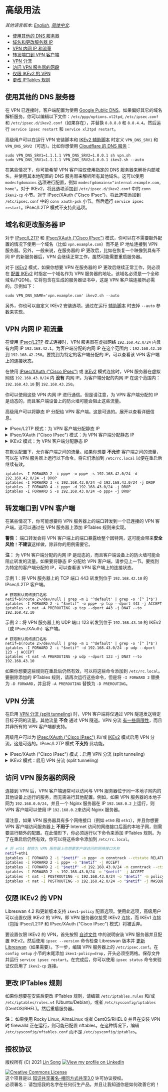 # 高级用法

*其他语言版本: [English](advanced-usage.md), [简体中文](advanced-usage-zh.md).*

* [使用其他的 DNS 服务器](#使用其他的-dns-服务器)
* [域名和更改服务器 IP](#域名和更改服务器-ip)
* [VPN 内网 IP 和流量](#vpn-内网-ip-和流量)
* [转发端口到 VPN 客户端](#转发端口到-vpn-客户端)
* [VPN 分流](#vpn-分流)
* [访问 VPN 服务器的网段](#访问-vpn-服务器的网段)
* [仅限 IKEv2 的 VPN](#仅限-ikev2-的-vpn)
* [更改 IPTables 规则](#更改-iptables-规则)

## 使用其他的 DNS 服务器

在 VPN 已连接时，客户端配置为使用 [Google Public DNS](https://developers.google.com/speed/public-dns/)。如果偏好其它的域名解析服务，你可以编辑以下文件：`/etc/ppp/options.xl2tpd`, `/etc/ipsec.conf` 和 `/etc/ipsec.d/ikev2.conf`（如果存在），并替换 `8.8.8.8` 和 `8.8.4.4`。然后运行 `service ipsec restart` 和 `service xl2tpd restart`。

高级用户可以在运行 VPN 安装脚本和 [IKEv2 辅助脚本](ikev2-howto-zh.md#使用辅助脚本) 时定义 `VPN_DNS_SRV1` 和 `VPN_DNS_SRV2`（可选）。比如你想使用 [Cloudflare 的 DNS 服务](https://1.1.1.1/dns/)：

```
sudo VPN_DNS_SRV1=1.1.1.1 VPN_DNS_SRV2=1.0.0.1 sh vpn.sh
sudo VPN_DNS_SRV1=1.1.1.1 VPN_DNS_SRV2=1.0.0.1 ikev2.sh --auto
```

在某些情况下，你可能希望 VPN 客户端仅使用指定的 DNS 服务器来解析内部域名，并使用其本地配置的 DNS 服务器来解析所有其他域名。这可以使用 `modecfgdomains` 选项进行配置，例如 `modecfgdomains="internal.example.com, home"`。对于 IKEv2，将此选项添加到 `/etc/ipsec.d/ikev2.conf` 中的 `conn ikev2-cp` 小节。对于 IPsec/XAuth ("Cisco IPsec")，将此选项添加到 `/etc/ipsec.conf` 中的 `conn xauth-psk` 小节。然后运行 `service ipsec restart`。IPsec/L2TP 模式不支持此选项。

## 域名和更改服务器 IP

对于 [IPsec/L2TP](clients-zh.md) 和 [IPsec/XAuth ("Cisco IPsec")](clients-xauth-zh.md) 模式，你可以在不需要额外配置的情况下使用一个域名（比如 `vpn.example.com`）而不是 IP 地址连接到 VPN 服务器。另外，一般来说，在服务器的 IP 更改后，比如在恢复一个映像到具有不同 IP 的新服务器后，VPN 会继续正常工作，虽然可能需要重启服务器。

对于 [IKEv2](ikev2-howto-zh.md) 模式，如果你想要 VPN 在服务器的 IP 更改后继续正常工作，则必须在 [配置 IKEv2](ikev2-howto-zh.md) 时指定一个域名作为 VPN 服务器的地址。该域名必须是一个全称域名(FQDN)。它将包含在生成的服务器证书中，这是 VPN 客户端连接所必需的。示例如下：

```
sudo VPN_DNS_NAME='vpn.example.com' ikev2.sh --auto
```

另外，你也可以自定义 IKEv2 安装选项，通过在运行 [辅助脚本](ikev2-howto-zh.md#使用辅助脚本) 时去掉 `--auto` 参数来实现。

## VPN 内网 IP 和流量

在使用 [IPsec/L2TP](clients-zh.md) 模式连接时，VPN 服务器在虚拟网络 `192.168.42.0/24` 内具有内网 IP `192.168.42.1`。为客户端分配的内网 IP 在这个范围内：`192.168.42.10` 到 `192.168.42.250`。要找到为特定的客户端分配的 IP，可以查看该 VPN 客户端上的连接状态。

在使用 [IPsec/XAuth ("Cisco IPsec")](clients-xauth-zh.md) 或 [IKEv2](ikev2-howto-zh.md) 模式连接时，VPN 服务器在虚拟网络 `192.168.43.0/24` 内 **没有** 内网 IP。为客户端分配的内网 IP 在这个范围内：`192.168.43.10` 到 `192.168.43.250`。

你可以使用这些 VPN 内网 IP 进行通信。但是请注意，为 VPN 客户端分配的 IP 是动态的，而且客户端设备上的防火墙可能会阻止这些流量。

高级用户可以将静态 IP 分配给 VPN 客户端。这是可选的。展开以查看详细信息。

<details>
<summary>
IPsec/L2TP 模式：为 VPN 客户端分配静态 IP
</summary>

下面的示例 **仅适用于** IPsec/L2TP 模式。这些命令必须用 `root` 账户运行。

1. 首先为要分配静态 IP 的每个 VPN 客户端创建一个新的 VPN 用户。参见 [管理 VPN 用户](manage-users-zh.md)。该文档包含辅助脚本，以方便管理 VPN 用户。
1. 编辑 VPN 服务器上的 `/etc/xl2tpd/xl2tpd.conf`。将 `ip range = 192.168.42.10-192.168.42.250` 替换为比如 `ip range = 192.168.42.100-192.168.42.250`。这样可以缩小自动分配的 IP 地址池，从而使更多的 IP 可以作为静态 IP 分配给客户端。
1. 编辑 VPN 服务器上的 `/etc/ppp/chap-secrets`。例如，如果文件内容是：
   ```
   "username1"  l2tpd  "password1"  *
   "username2"  l2tpd  "password2"  *
   "username3"  l2tpd  "password3"  *
   ```

   假设你要为 VPN 用户 `username2` 分配静态 IP `192.168.42.2`，为 VPN 用户 `username3` 分配静态 IP `192.168.42.3`，同时保持 `username1` 不变（从池中自动分配）。在编辑完成后，文件内容应该如下所示：
   ```
   "username1"  l2tpd  "password1"  *
   "username2"  l2tpd  "password2"  192.168.42.2
   "username3"  l2tpd  "password3"  192.168.42.3
   ```

   **注：** 分配的静态 IP 必须来自子网 `192.168.42.0/24`，并且必须 **不是** 来自自动分配的 IP 地址池（参见上面的 `ip range`）。另外，`192.168.42.1` 保留给 VPN 服务器本身使用。在上面的示例中，你只能分配 `192.168.42.2-192.168.42.99` 范围内的静态 IP。
1. **（重要）** 重启 xl2tpd 服务：
   ```
   service xl2tpd restart
   ```
</details>

<details>
<summary>
IPsec/XAuth ("Cisco IPsec") 模式：为 VPN 客户端分配静态 IP
</summary>

下面的示例 **仅适用于** IPsec/XAuth ("Cisco IPsec") 模式。这些命令必须用 `root` 账户运行。

1. 首先为要分配静态 IP 的每个 VPN 客户端创建一个新的 VPN 用户。参见 [管理 VPN 用户](manage-users-zh.md)。该文档包含辅助脚本，以方便管理 VPN 用户。
1. 编辑 VPN 服务器上的 `/etc/ipsec.conf`。将 `rightaddresspool=192.168.43.10-192.168.43.250` 替换为比如 `rightaddresspool=192.168.43.100-192.168.43.250`。这样可以缩小自动分配的 IP 地址池，从而使更多的 IP 可以作为静态 IP 分配给客户端。
1. 编辑 VPN 服务器上的 `/etc/ipsec.d/ikev2.conf`（如果存在）。将 `rightaddresspool=192.168.43.10-192.168.43.250` 替换为与上一步 **相同的值**。
1. 编辑 VPN 服务器上的 `/etc/ipsec.d/passwd`。例如，如果文件内容是：
   ```
   username1:password1hashed:xauth-psk
   username2:password2hashed:xauth-psk
   username3:password3hashed:xauth-psk
   ```

   假设你要为 VPN 用户 `username2` 分配静态 IP `192.168.43.2`，为 VPN 用户 `username3` 分配静态 IP `192.168.43.3`，同时保持 `username1` 不变（从池中自动分配）。在编辑完成后，文件内容应该如下所示：
   ```
   username1:password1hashed:xauth-psk
   username2:password2hashed:xauth-psk:192.168.42.2
   username3:password3hashed:xauth-psk:192.168.42.3
   ```

   **注：** 分配的静态 IP 必须来自子网 `192.168.43.0/24`，并且必须 **不是** 来自自动分配的 IP 地址池（参见上面的 `rightaddresspool`）。在上面的示例中，你只能分配 `192.168.43.1-192.168.43.99` 范围内的静态 IP。
1. **（重要）** 重启 IPsec 服务：
   ```
   service ipsec restart
   ```
</details>

<details>
<summary>
IKEv2 模式：为 VPN 客户端分配静态 IP
</summary>

下面的示例 **仅适用于** IKEv2 模式。这些命令必须用 `root` 账户运行。

1. 首先为要分配静态 IP 的每个客户端创建一个新的 IKEv2 客户端证书，并且在纸上记下每个客户端的名称。参见 [添加客户端证书](ikev2-howto-zh.md#添加客户端证书)。
1. 编辑 VPN 服务器上的 `/etc/ipsec.d/ikev2.conf`。将 `rightaddresspool=192.168.43.10-192.168.43.250` 替换为比如 `rightaddresspool=192.168.43.100-192.168.43.250`。这样可以缩小自动分配的 IP 地址池，从而使更多的 IP 可以作为静态 IP 分配给客户端。
1. 编辑 VPN 服务器上的 `/etc/ipsec.conf`。将 `rightaddresspool=192.168.43.10-192.168.43.250` 替换为与上一步 **相同的值**。
1. 再次编辑 VPN 服务器上的 `/etc/ipsec.d/ikev2.conf`。例如，如果文件内容是：
   ```
   conn ikev2-cp
     left=%defaultroute
     ... ...
   ```

   假设你要为 IKEv2 客户端 `client1` 分配静态 IP `192.168.43.4`，为客户端 `client2` 分配静态 IP `192.168.43.5`，同时保持其它客户端不变（从池中自动分配）。在编辑完成后，文件内容应该如下所示：
   ```
   conn ikev2-cp
     left=%defaultroute
     ... ...

   conn client1
     rightid=@client1
     rightaddresspool=192.168.43.4-192.168.43.4
     also=ikev2-cp

   conn client2
     rightid=@client2
     rightaddresspool=192.168.43.5-192.168.43.5
     also=ikev2-cp
   ```

   **注：** 为要分配静态 IP 的每个客户端添加一个新的 `conn` 小节。`rightid=` 右边的客户端名称必须添加 `@` 前缀。该客户端名称必须与你在[添加客户端证书](ikev2-howto-zh.md#添加客户端证书)时指定的名称完全一致。分配的静态 IP 必须来自子网 `192.168.43.0/24`，并且必须 **不是** 来自自动分配的 IP 地址池（参见上面的 `rightaddresspool`）。在上面的示例中，你只能分配 `192.168.43.1-192.168.43.99` 范围内的静态 IP。
1. **（重要）** 重启 IPsec 服务：
   ```
   service ipsec restart
   ```
</details>

在默认配置下，允许客户端之间的流量。如果你想要 **不允许** 客户端之间的流量，可以在 VPN 服务器上运行以下命令。将它们添加到 `/etc/rc.local` 以便在重启后继续有效。

```
iptables -I FORWARD 2 -i ppp+ -o ppp+ -s 192.168.42.0/24 -d 192.168.42.0/24 -j DROP
iptables -I FORWARD 3 -s 192.168.43.0/24 -d 192.168.43.0/24 -j DROP
iptables -I FORWARD 4 -i ppp+ -d 192.168.43.0/24 -j DROP
iptables -I FORWARD 5 -s 192.168.43.0/24 -o ppp+ -j DROP
```

## 转发端口到 VPN 客户端

在某些情况下，你可能想要将 VPN 服务器上的端口转发到一个已连接的 VPN 客户端。这可以通过在 VPN 服务器上添加 IPTables 规则来实现。

**警告：** 端口转发会将 VPN 客户端上的端口暴露给整个因特网，这可能会带来**安全风险**！**不建议**这样做，除非你的用例需要它。

**注：** 为 VPN 客户端分配的内网 IP 是动态的，而且客户端设备上的防火墙可能会阻止转发的流量。如果要将静态 IP 分配给 VPN 客户端，请参见上一节。要找到为特定的客户端分配的 IP，可以查看该 VPN 客户端上的连接状态。

示例 1：将 VPN 服务器上的 TCP 端口 443 转发到位于 `192.168.42.10` 的 IPsec/L2TP 客户端。
```
# 获取默认网络接口名称
netif=$(route 2>/dev/null | grep -m 1 '^default' | grep -o '[^ ]*$')
iptables -I FORWARD 2 -i "$netif" -o ppp+ -p tcp --dport 443 -j ACCEPT
iptables -t nat -A PREROUTING -p tcp --dport 443 -j DNAT --to 192.168.42.10
```

示例 2：将 VPN 服务器上的 UDP 端口 123 转发到位于 `192.168.43.10` 的 IKEv2（或 IPsec/XAuth）客户端。
```
# 获取默认网络接口名称
netif=$(route 2>/dev/null | grep -m 1 '^default' | grep -o '[^ ]*$')
iptables -I FORWARD 2 -i "$netif" -d 192.168.43.0/24 -p udp --dport 123 -j ACCEPT
iptables -t nat -A PREROUTING -p udp --dport 123 -j DNAT --to 192.168.43.10
```

如果你想要这些规则在重启后仍然有效，可以将这些命令添加到 `/etc/rc.local`。要删除添加的 IPTables 规则，请再次运行这些命令，但是将 `-I FORWARD 2` 替换为 `-D FORWARD`，并且将 `-A PREROUTING` 替换为 `-D PREROUTING`。

## VPN 分流

在启用 [VPN 分流 (split tunneling)](https://wiki.strongswan.org/projects/strongswan/wiki/ForwardingAndSplitTunneling#Split-Tunneling) 时，VPN 客户端将仅通过 VPN 隧道发送特定目标子网的流量。其他流量 **不会** 通过 VPN 隧道。VPN 分流 [有一些局限性](https://wiki.strongswan.org/projects/strongswan/wiki/ForwardingAndSplitTunneling#Split-Tunneling)，而且并非所有的 VPN 客户端都支持。

高级用户可以为 [IPsec/XAuth ("Cisco IPsec")](clients-xauth-zh.md) 和/或 [IKEv2](ikev2-howto-zh.md) 模式启用 VPN 分流。这是可选的。IPsec/L2TP 模式 **不支持** 此功能。

<details>
<summary>
IPsec/XAuth ("Cisco IPsec") 模式：启用 VPN 分流 (split tunneling)
</summary>

下面的示例 **仅适用于** IPsec/XAuth ("Cisco IPsec") 模式。这些命令必须用 `root` 账户运行。

1. 编辑 VPN 服务器上的 `/etc/ipsec.conf`。在 `conn xauth-psk` 小节中，将 `leftsubnet=0.0.0.0/0` 替换为你想要 VPN 客户端通过 VPN 隧道发送流量的子网。例如：   
   对于单个子网：
   ```
   leftsubnet=10.123.123.0/24
   ```
   对于多个子网（使用 `leftsubnets`）：
   ```
   leftsubnets="10.123.123.0/24,10.100.0.0/16"
   ```
1. **（重要）** 重启 IPsec 服务：
   ```
   service ipsec restart
   ```
</details>

<details>
<summary>
IKEv2 模式：启用 VPN 分流 (split tunneling)
</summary>

下面的示例 **仅适用于** IKEv2 模式。这些命令必须用 `root` 账户运行。

1. 编辑 VPN 服务器上的 `/etc/ipsec.d/ikev2.conf`。在 `conn ikev2-cp` 小节中，将 `leftsubnet=0.0.0.0/0` 替换为你想要 VPN 客户端通过 VPN 隧道发送流量的子网。例如：   
   对于单个子网：
   ```
   leftsubnet=10.123.123.0/24
   ```
   对于多个子网（使用 `leftsubnets`）：
   ```
   leftsubnets="10.123.123.0/24,10.100.0.0/16"
   ```
1. **（重要）** 重启 IPsec 服务：
   ```
   service ipsec restart
   ```
</details>

## 访问 VPN 服务器的网段

连接到 VPN 后，VPN 客户端通常可以访问与 VPN 服务器位于同一本地子网内的其他设备上运行的服务，而无需进行其他配置。例如，如果 VPN 服务器的本地子网为 `192.168.0.0/24`，并且一个 Nginx 服务器在 IP `192.168.0.2` 上运行，则 VPN 客户端可以使用 IP `192.168.0.2`来访问 Nginx 服务器。

请注意，如果 VPN 服务器具有多个网络接口（例如 `eth0` 和 `eth1`），并且你想要 VPN 客户端访问服务器上 **不用于** Internet 访问的网络接口后面的本地子网，则需要进行额外的配置。在此情形下，你必须运行以下命令来添加 IPTables 规则。为了在重启后仍然有效，你可以将这些命令添加到 `/etc/rc.local`。

```bash
# 将 eth1 替换为 VPN 服务器上你想要客户端访问的网络接口名称
netif=eth1
iptables -I FORWARD 2 -i "$netif" -o ppp+ -m conntrack --ctstate RELATED,ESTABLISHED -j ACCEPT
iptables -I FORWARD 2 -i ppp+ -o "$netif" -j ACCEPT
iptables -I FORWARD 2 -i "$netif" -d 192.168.43.0/24 -m conntrack --ctstate RELATED,ESTABLISHED -j ACCEPT
iptables -I FORWARD 2 -s 192.168.43.0/24 -o "$netif" -j ACCEPT
iptables -t nat -I POSTROUTING -s 192.168.43.0/24 -o "$netif" -m policy --dir out --pol none -j MASQUERADE
iptables -t nat -I POSTROUTING -s 192.168.42.0/24 -o "$netif" -j MASQUERADE
```

## 仅限 IKEv2 的 VPN

Libreswan 4.2 和更新版本支持 `ikev1-policy` 配置选项。使用此选项，高级用户可以设置仅限 IKEv2 的 VPN，即 VPN 服务器仅接受 IKEv2 连接，而 IKEv1 连接（包括 IPsec/L2TP 和 IPsec/XAuth ("Cisco IPsec") 模式）将被丢弃。

要设置仅限 IKEv2 的 VPN，首先按照 [自述文件](../README-zh.md) 中的说明安装 VPN 服务器并且配置 IKEv2。然后使用 `ipsec --version` 命令检查 Libreswan 版本并 [更新 Libreswan](../README-zh.md#升级libreswan)（如果需要）。下一步，编辑 VPN 服务器上的 `/etc/ipsec.conf`。在 `config setup` 小节的末尾添加 `ikev1-policy=drop`，开头必须空两格。保存文件并运行 `service ipsec restart`。在完成后，你可以使用 `ipsec status` 命令来验证仅启用了 `ikev2-cp` 连接。

## 更改 IPTables 规则

如果你想要在安装后更改 IPTables 规则，请编辑 `/etc/iptables.rules` 和/或 `/etc/iptables/rules.v4` (Ubuntu/Debian)，或者 `/etc/sysconfig/iptables` (CentOS/RHEL)。然后重启服务器。

**注：** 如果使用 Rocky Linux, AlmaLinux 或者 CentOS/RHEL 8 并且在安装 VPN 时 firewalld 正在运行，则可能已配置 nftables。在这种情况下，编辑 `/etc/sysconfig/nftables.conf` 而不是 `/etc/sysconfig/iptables`。

## 授权协议

版权所有 (C) 2021 [Lin Song](https://github.com/hwdsl2) [![View my profile on LinkedIn](https://static.licdn.com/scds/common/u/img/webpromo/btn_viewmy_160x25.png)](https://www.linkedin.com/in/linsongui)   

[![Creative Commons License](https://i.creativecommons.org/l/by-sa/3.0/88x31.png)](http://creativecommons.org/licenses/by-sa/3.0/)   
这个项目是以 [知识共享署名-相同方式共享3.0](http://creativecommons.org/licenses/by-sa/3.0/) 许可协议授权。   
必须署名： 请包括我的名字在任何衍生产品，并且让我知道你是如何改善它的！
